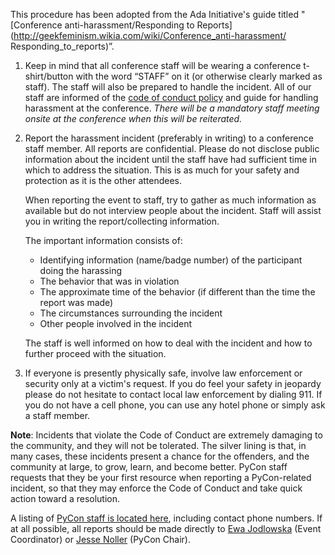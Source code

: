 This procedure has been adopted from the Ada Initiative's guide titled
"[Conference anti-harassment/Responding to
Reports](http://geekfeminism.wikia.com/wiki/Conference_anti-harassment/
Responding_to_reports)”.

1. Keep in mind that all conference staff will be wearing a conference
   t-shirt/button with the word “STAFF” on it (or otherwise clearly marked as
   staff). The staff will also be prepared to handle the incident.  All of our
   staff are informed of the [code of conduct
   policy](/2013/about/code-of-conduct/) and guide for handling harassment at 
   the conference. *There will be a mandatory staff meeting onsite at the 
   conference when this will be reiterated.*

2. Report the harassment incident (preferably in writing) to a conference staff 
   member. All reports are confidential. Please do not disclose public 
   information about the incident until the staff have had sufficient time in 
   which to address the situation. This is as much for your safety and 
   protection as it is the other attendees.

   When reporting the event to staff, try to gather as much information as 
   available but do not interview people about the incident. Staff will assist 
   you in writing the report/collecting information.

   The important information consists of:

   - Identifying information (name/badge number) of the participant doing the 
     harassing
   - The behavior that was in violation
   - The approximate time of the behavior (if different than the time the 
     report was made)
   - The circumstances surrounding the incident
   - Other people involved in the incident

   The staff is well informed on how to deal with the incident and how to 
   further proceed with the situation.

3. If everyone is presently physically safe, involve law enforcement or 
   security only at a victim's request. If you do feel your safety in jeopardy 
   please do not hesitate to contact local law enforcement by dialing 911. If 
   you do not have a cell phone, you can use any hotel phone or simply ask a 
   staff member.

**Note**: Incidents that violate the Code of Conduct are extremely damaging to 
the community, and they will not be tolerated. The silver lining is that, in 
many cases, these incidents present a chance for the offenders, and the 
community at large, to grow, learn, and become better. PyCon staff requests 
that they be your first resource when reporting a PyCon-related incident, so 
that they may enforce the Code of Conduct and take quick action toward a 
resolution.

A listing of [PyCon staff is located here](/2013/about/staff/), including 
contact phone numbers. If at all possible, all reports should be made directly 
to [Ewa Jodlowska](mailto:ewa@python.org) (Event Coordinator) or 
[Jesse Noller](mailto:jnoller@python.org) (PyCon Chair).
